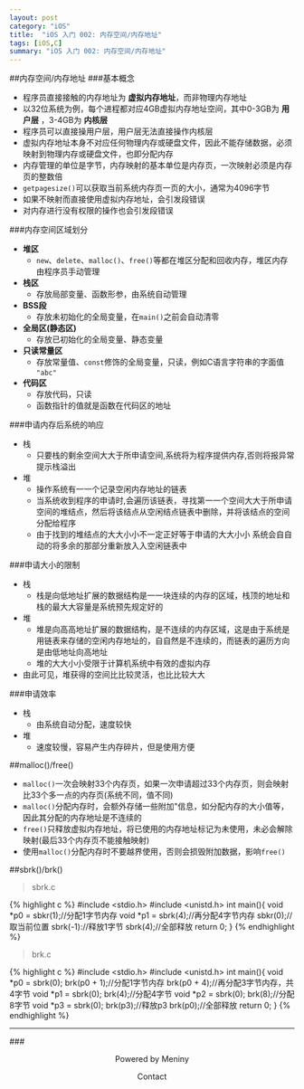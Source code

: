 ```yaml
---
layout: post
category: "iOS"
title:  "iOS 入门 002: 内存空间/内存地址"
tags: [iOS,C]
summary: "iOS 入门 002: 内存空间/内存地址"
---
```

##内存空间/内存地址
###基本概念
* 程序员直接接触的内存地址为 __虚拟内存地址__，而非物理内存地址  
* 以32位系统为例，每个进程都对应4GB虚拟内存地址空间，其中0-3GB为 __用户层__ ，3-4GB为 __内核层__  
* 程序员可以直接操用户层，用户层无法直接操作内核层  
* 虚拟内存地址本身不对应任何物理内存或硬盘文件，因此不能存储数据，必须映射到物理内存或硬盘文件，也即分配内存  
* 内存管理的单位是字节，内存映射的基本单位是内存页，一次映射必须是内存页的整数倍  
* `getpagesize()`可以获取当前系统内存页一页的大小，通常为4096字节  
* 如果不映射而直接使用虚拟内存地址，会引发段错误  
* 对内存进行没有权限的操作也会引发段错误  

###内存空间区域划分
* __堆区__  
	* `new`、`delete`、`malloc()`、`free()`等都在堆区分配和回收内存，堆区内存由程序员手动管理  
* __栈区__  
	* 存放局部变量、函数形参，由系统自动管理  
* __BSS段__  
	* 存放未初始化的全局变量，在`main()`之前会自动清零  
* __全局区(静态区)__  
	* 存放已初始化的全局变量、静态变量  
* __只读常量区__  
	* 存放常量值、`const`修饰的全局变量，只读，例如C语言字符串的字面值  `"abc"`  
* __代码区__  
	* 存放代码，只读  
	* 函数指针的值就是函数在代码区的地址  

###申请内存后系统的响应
* 栈  
	* 只要栈的剩余空间⼤大于所申请空间,系统将为程序提供内存,否则将报异常提⽰栈溢出  * 堆  	* 操作系统有⼀一个记录空闲内存地址的链表  	* 当系统收到程序的申请时,会遍历该链表，寻找第⼀一个空间⼤大于所申请空间的堆结点，然后将该结点从空闲结点链表中删除，并将该结点的空间分配给程序  	* 由于找到的堆结点的⼤大⼩小不⼀定正好等于申请的⼤大⼩小 系统会⾃自动的将多余的那部分重新放⼊入空闲链表中  

###申请大小的限制
* 栈  
	* 栈是向低地址扩展的数据结构是⼀一块连续的内存的区域，栈顶的地址和栈的最⼤大容量是系统预先规定好的  
* 堆  
	* 堆是向⾼高地址扩展的数据结构，是不连续的内存区域，这是由于系统是用链表来存储的空闲内存地址的，⾃自然是不连续的，⽽链表的遍历⽅向是由低地址向⾼地址  
	* 堆的⼤大⼩小受限于计算机系统中有效的虚拟内存  
* 由此可见，堆获得的空间⽐比较灵活，也⽐比较⼤大  

###申请效率
* 栈  
	* 由系统自动分配，速度较快  
* 堆  
	* 速度较慢，容易产生内存碎片，但是使用方便  

##malloc()/free()  
* `malloc()`一次会映射33个内存页，如果一次申请超过33个内存页，则会映射比33个多一点的内存页(系统不同，值不同)  
* `malloc()`分配内存时，会额外存储一些附加"信息，如分配内存的大小值等，因此其分配的内存地址是不连续的  
* `free()`只释放虚拟内存地址，将已使用的内存地址标记为未使用，未必会解除映射(最后33个内存页不能接触映射)  
* 使用`malloc()`分配内存时不要越界使用，否则会损毁附加数据，影响`free()`  

##sbrk()/brk()  
>sbrk.c  

{% highlight c %}
#include <stdio.h>
#include <unistd.h>
int main(){
	void *p0 = sbkr(1);//分配1字节内存
	void *p1 = sbrk(4);//再分配4字节内存
	sbkr(0);//取当前位置
	sbrk(-1)://释放1字节
	sbrk(4);//全部释放
	return 0;
}
{% endhighlight %}

>brk.c  

{% highlight c %}
#include <stdio.h>
#include <unistd.h>
int main(){
	void *p0 = sbrk(0);
	brk(p0 + 1);//分配1字节内存
	brk(p0 + 4);//再分配3字节内存，共4字节
	void *p1 = sbrk(0);
	brk(4);//分配4字节
	void *p2 = sbrk(0);
	brk(8);//分配8字节
	void *p3 = sbrk(0);
	brk(p3);//释放p3
	brk(p0);//全部释放
	return 0;
}
{% endhighlight %}

***
###<center>Powered by Meniny</center>
<center>Contact <Meniny@qq.com></center>

